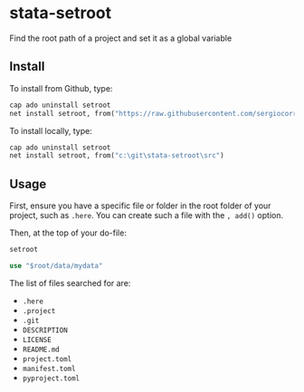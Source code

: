 # stata-setroot
Find the root path of a project and set it as a global variable

## Install


To install from Github, type:

```stata
cap ado uninstall setroot
net install setroot, from("https://raw.githubusercontent.com/sergiocorreia/stata-setroot/master/src/")
```

To install locally, type:

```stata
cap ado uninstall setroot
net install setroot, from("c:\git\stata-setroot\src")
```


## Usage

First, ensure you have a specific file or folder in the root folder of your project, such as `.here`. You can create such a file with the `, add()` option.

Then, at the top of your do-file:

```stata
setroot

use "$root/data/mydata"
```

The list of files searched for are:
- `.here`
- `.project`
- `.git`
- `DESCRIPTION`
- `LICENSE`
- `README.md`
- `project.toml`
- `manifest.toml`
- `pyproject.toml`
